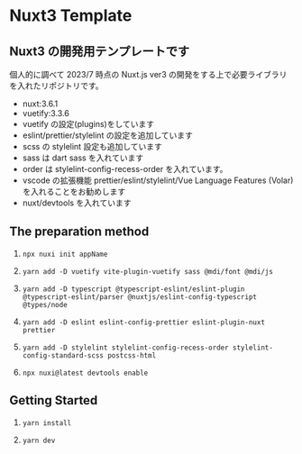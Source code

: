 # Nuxt3 Template

## Nuxt3 の開発用テンプレートです

個人的に調べて 2023/7 時点の Nuxt.js ver3 の開発をする上で必要ライブラリを入れたリポジトリです。

- nuxt:3.6.1
- vuetify:3.3.6
- vuetify の設定(plugins)をしています
- eslint/prettier/stylelint の設定を追加しています
- scss の stylelint 設定も追加しています
- sass は dart sass を入れています
- order は stylelint-config-recess-order を入れています。
- vscode の拡張機能 prettier/eslint/stylelint/Vue Language Features (Volar) を入れることをお勧めします
- nuxt/devtools を入れています

## The preparation method

1. `npx nuxi init appName`<br>

2. `yarn add -D vuetify vite-plugin-vuetify sass @mdi/font @mdi/js`<br>

3. `yarn add -D typescript @typescript-eslint/eslint-plugin @typescript-eslint/parser @nuxtjs/eslint-config-typescript @types/node`<br>

4. `yarn add -D eslint eslint-config-prettier eslint-plugin-nuxt prettier`<br>

5. `yarn add -D stylelint stylelint-config-recess-order stylelint-config-standard-scss postcss-html`<br>

6. `npx nuxi@latest devtools enable`<br>

## Getting Started

1. `yarn install`

2. `yarn dev`
